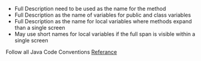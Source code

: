 * Full Description need to be used as the name for the method
* Full Description as the name of variables for public and class variables
* Full Description as the name for local variables where methods expand than a single screen
* May use short names for local variables if the full span is visible within a single screen


Follow all Java Code Conventions
[Referance](https://www.oracle.com/technetwork/java/codeconventions-150003.pdf)